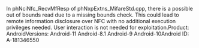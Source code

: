 In phNciNfc_RecvMfResp of phNxpExtns_MifareStd.cpp, there is a possible out of bounds read due to a missing bounds check. This could lead to remote information disclosure over NFC with no additional execution privileges needed. User interaction is not needed for exploitation.Product: AndroidVersions: Android-11 Android-8.1 Android-9 Android-10Android ID: A-181346550